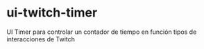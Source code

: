 # ui-twitch-timer
UI Timer para controlar un contador de tiempo en función tipos de interacciones de Twitch
